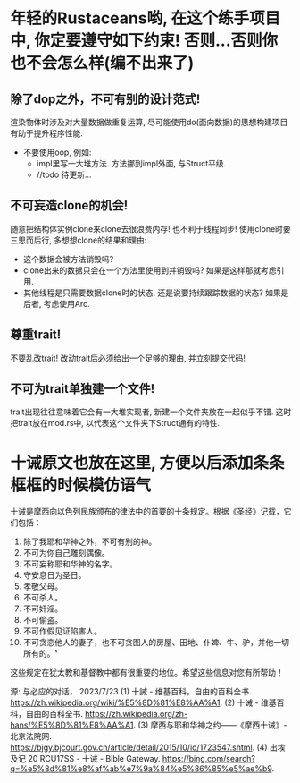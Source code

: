 # 年轻的Rustaceans哟, 在这个练手项目中, 你定要遵守如下约束! 否则...否则你也不会怎么样(编不出来了)

## 除了dop之外，不可有别的设计范式!

渲染物体时涉及对大量数据做重复运算, 尽可能使用do(面向数据)的思想构建项目有助于提升程序性能.
- 不要使用oop, 例如:
  - impl里写一大堆方法. 方法挪到impl外面, 与Struct平级.
  - //todo 待更新...

## 不可妄造clone的机会!

随意把结构体实例clone来clone去很浪费内存! 也不利于线程同步! 
使用clone时要三思而后行, 多想想clone的结果和理由:
- 这个数据会被方法销毁吗?
- clone出来的数据只会在一个方法里使用到并销毁吗? 如果是这样那就考虑引用.
- 其他线程是只需要数据clone时的状态, 还是说要持续跟踪数据的状态? 如果是后者, 考虑使用Arc<Struct>.

## 尊重trait!

不要乱改trait! 改动trait后必须给出一个足够的理由, 并立刻提交代码! 

## 不可为trait单独建一个文件!

trait出现往往意味着它会有一大堆实现者, 新建一个文件夹放在一起似乎不错. 这时把trait放在mod.rs中, 以代表这个文件夹下Struct通有的特性.

# 十诫原文也放在这里, 方便以后添加条条框框的时候模仿语气

十诫是摩西向以色列民族颁布的律法中的首要的十条规定。根据《圣经》记载，它们包括：

1. 除了我耶和华神之外，不可有别的神。
2. 不可为你自己雕刻偶像。
3. 不可妄称耶和华神的名字。
4. 守安息日为圣日。
5. 孝敬父母。
6. 不可杀人。
7. 不可奸淫。
8. 不可偷盗。
9. 不可作假见证陷害人。
10. 不可贪恋他人的妻子，也不可贪图人的房屋、田地、仆婢、牛、驴，并他一切所有的。¹

这些规定在犹太教和基督教中都有很重要的地位。希望这些信息对您有所帮助！

源: 与必应的对话， 2023/7/23
(1) 十誡 - 维基百科，自由的百科全书. https://zh.wikipedia.org/wiki/%E5%8D%81%E8%AA%A1.
(2) 十诫 - 维基百科，自由的百科全书. https://zh.wikipedia.org/zh-hans/%E5%8D%81%E8%AA%A1.
(3) 摩西与耶和华神之约——《摩西十诫》-北京法院网. https://bjgy.bjcourt.gov.cn/article/detail/2015/10/id/1723547.shtml.
(4) 出埃及记 20 RCU17SS - 十诫 - Bible Gateway. https://bing.com/search?q=%e5%8d%81%e8%af%ab%e7%9a%84%e5%86%85%e5%ae%b9.
